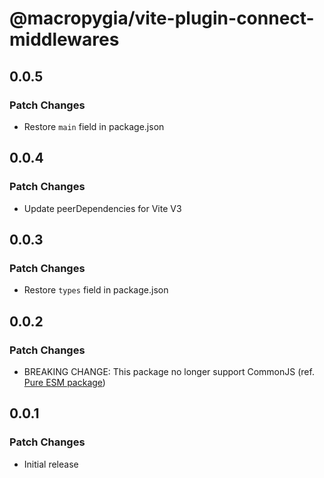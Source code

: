 # @macropygia/vite-plugin-connect-middlewares

## 0.0.5

### Patch Changes

- Restore `main` field in package.json

## 0.0.4

### Patch Changes

- Update peerDependencies for Vite V3

## 0.0.3

### Patch Changes

- Restore `types` field in package.json

## 0.0.2

### Patch Changes

- BREAKING CHANGE: This package no longer support CommonJS (ref. [Pure ESM package](https://gist.github.com/sindresorhus/a39789f98801d908bbc7ff3ecc99d99c))

## 0.0.1

### Patch Changes

- Initial release
